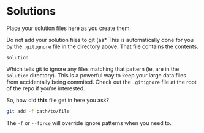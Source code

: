 # Solutions

Place your solution files here as you create them.

Do not add your solution files to git (as*
This is automatically done for you by the `.gitignore` file in the directory above.
That file contains the contents.

```
solution
```

Which tells git to ignore any files matching that pattern (ie, are in the `solution` directory).
This is a powerful way to keep your large data files from accidentally being commited. 
Check out the `.gitignore` file at the root of the repo if you're interested.

So, how did **this** file get in here you ask?

```bash
git add -f path/to/file
```

The `-f` or `--force` will override ignore patterns when you need to.
